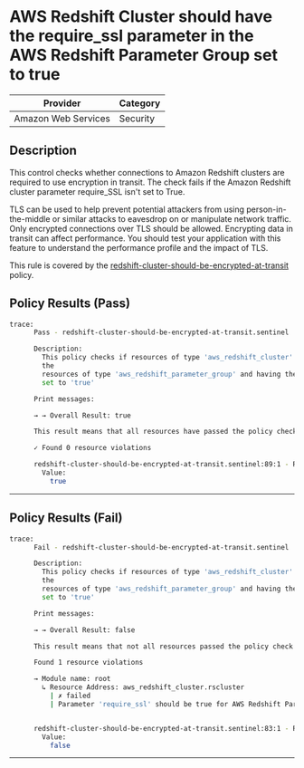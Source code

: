 # AWS Redshift Cluster should have the require_ssl parameter in the AWS Redshift Parameter Group set to true

| Provider            | Category  |
| ------------------- | --------  |
| Amazon Web Services | Security  |

## Description

This control checks whether connections to Amazon Redshift clusters are required to use encryption in transit. The check fails if the Amazon Redshift cluster parameter require_SSL isn't set to True.

TLS can be used to help prevent potential attackers from using person-in-the-middle or similar attacks to eavesdrop on or manipulate network traffic. Only encrypted connections over TLS should be allowed. Encrypting data in transit can affect performance. You should test your application with this feature to understand the performance profile and the impact of TLS.

This rule is covered by the [redshift-cluster-should-be-encrypted-at-transit](../../policies/redshift/redshift-cluster-should-be-encrypted-at-transit.sentinel) policy.

## Policy Results (Pass)

```bash
trace:
      Pass - redshift-cluster-should-be-encrypted-at-transit.sentinel

      Description:
        This policy checks if resources of type 'aws_redshift_cluster' refernced to
        the
        resources of type 'aws_redshift_parameter_group' and having the 'require_ssl'
        set to 'true'

      Print messages:

      → → Overall Result: true

      This result means that all resources have passed the policy check for the policy redshift-cluster-public-access-check.

      ✓ Found 0 resource violations

      redshift-cluster-should-be-encrypted-at-transit.sentinel:89:1 - Rule "main"
        Value:
          true
```

---

## Policy Results (Fail)

```bash
trace:
      Fail - redshift-cluster-should-be-encrypted-at-transit.sentinel

      Description:
        This policy checks if resources of type 'aws_redshift_cluster' refernced to
        the
        resources of type 'aws_redshift_parameter_group' and having the 'require_ssl'
        set to 'true'

      Print messages:

      → → Overall Result: false

      This result means that not all resources passed the policy check and the protected behavior is not allowed for the policy redshift-cluster-public-access-check.

      Found 1 resource violations

      → Module name: root
        ↳ Resource Address: aws_redshift_cluster.rscluster
          | ✗ failed
          | Parameter 'require_ssl' should be true for AWS Redshift Parameter Group. Refer to https://docs.aws.amazon.com/securityhub/latest/userguide/redshift-controls.html#redshift-2 for more details.


      redshift-cluster-should-be-encrypted-at-transit.sentinel:83:1 - Rule "main"
        Value:
          false
```

---
